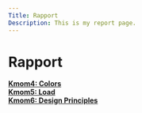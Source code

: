 ```yaml
---
Title: Rapport
Description: This is my report page.
---
```


Rapport
==========================

<div class="rapport-page">
    <div class="box-css">
        <a href="%base_url%?analysis/01_colors"><b>Kmom4: Colors</b></a>
    </div>
    <div class="box-css">
        <a href="%base_url%?analysis/02_load"><b>Kmom5: Load</b></a>
    </div>
    <div class="box-css">
        <a href="%base_url%?analysis/03_design_principles"><b>Kmom6: Design Principles</b></a>
    </div>
</div>
